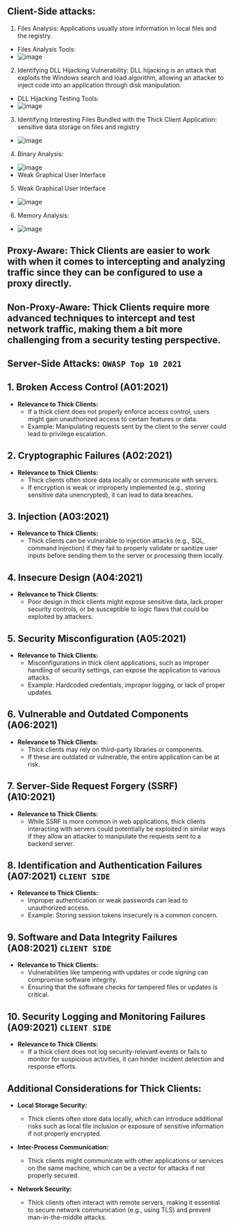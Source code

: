 ## Client-Side attacks:
1. Files Analysis: Applications usually store information in local files and the registry.
- Files Analysis Tools:
- ![image](https://github.com/user-attachments/assets/9268ec96-87a9-4895-af09-b0cc0bb04821)

 2. Identifying DLL Hijacking Vulnerability: DLL hijacking is an attack that exploits the Windows search and load algorithm, allowing an attacker to inject code into an application through disk manipulation.
- DLL Hijacking Testing Tools:
- ![image](https://github.com/user-attachments/assets/0c3bddd5-6f12-4183-8189-79f39d8ab180)

3. Identifying Interesting Files Bundled with the Thick Client Application: sensitive data storage on files and registry
- ![image](https://github.com/user-attachments/assets/cc49bd0f-52ad-4c85-801d-b7f4ef1e3065)

4. Binary Analysis:
- ![image](https://github.com/user-attachments/assets/38ea7dbd-1a16-4717-a654-79221e41942b)
- Weak Graphical User Interface

5. Weak Graphical User Interface
- ![image](https://github.com/user-attachments/assets/8f254117-fe3d-4e57-9abb-39b42f9d0198)

6. Memory Analysis:
- ![image](https://github.com/user-attachments/assets/9d15125b-8227-4af7-b126-3f54e96b57ab)

## Proxy-Aware: Thick Clients are easier to work with when it comes to intercepting and analyzing traffic since they can be configured to use a proxy directly.
## Non-Proxy-Aware: Thick Clients require more advanced techniques to intercept and test network traffic, making them a bit more challenging from a security testing perspective.


## Server-Side Attacks: `OWASP Top 10 2021`

## 1. Broken Access Control (A01:2021)
- **Relevance to Thick Clients:** 
  - If a thick client does not properly enforce access control, users might gain unauthorized access to certain features or data.
  - Example: Manipulating requests sent by the client to the server could lead to privilege escalation.

## 2. Cryptographic Failures (A02:2021)
- **Relevance to Thick Clients:** 
  - Thick clients often store data locally or communicate with servers.
  - If encryption is weak or improperly implemented (e.g., storing sensitive data unencrypted), it can lead to data breaches.

## 3. Injection (A03:2021)
- **Relevance to Thick Clients:** 
  - Thick clients can be vulnerable to injection attacks (e.g., SQL, command injection) if they fail to properly validate or sanitize user inputs before sending them to the server or processing them locally.

## 4. Insecure Design (A04:2021)
- **Relevance to Thick Clients:** 
  - Poor design in thick clients might expose sensitive data, lack proper security controls, or be susceptible to logic flaws that could be exploited by attackers.

## 5. Security Misconfiguration (A05:2021)
- **Relevance to Thick Clients:** 
  - Misconfigurations in thick client applications, such as improper handling of security settings, can expose the application to various attacks.
  - Example: Hardcoded credentials, improper logging, or lack of proper updates.

## 6. Vulnerable and Outdated Components (A06:2021)
- **Relevance to Thick Clients:** 
  - Thick clients may rely on third-party libraries or components.
  - If these are outdated or vulnerable, the entire application can be at risk.

## 7. Server-Side Request Forgery (SSRF) (A10:2021)
- **Relevance to Thick Clients:** 
  - While SSRF is more common in web applications, thick clients interacting with servers could potentially be exploited in similar ways if they allow an attacker to manipulate the requests sent to a backend server.


## 8. Identification and Authentication Failures (A07:2021) `CLIENT SIDE`
- **Relevance to Thick Clients:** 
  - Improper authentication or weak passwords can lead to unauthorized access.
  - Example: Storing session tokens insecurely is a common concern.

## 9. Software and Data Integrity Failures (A08:2021) `CLIENT SIDE`
- **Relevance to Thick Clients:** 
  - Vulnerabilities like tampering with updates or code signing can compromise software integrity.
  - Ensuring that the software checks for tampered files or updates is critical.

## 10. Security Logging and Monitoring Failures (A09:2021) `CLIENT SIDE`
- **Relevance to Thick Clients:** 
  - If a thick client does not log security-relevant events or fails to monitor for suspicious activities, it can hinder incident detection and response efforts.


## Additional Considerations for Thick Clients:
- **Local Storage Security:** 
  - Thick clients often store data locally, which can introduce additional risks such as local file inclusion or exposure of sensitive information if not properly encrypted.

- **Inter-Process Communication:** 
  - Thick clients might communicate with other applications or services on the same machine, which can be a vector for attacks if not properly secured.

- **Network Security:** 
  - Thick clients often interact with remote servers, making it essential to secure network communication (e.g., using TLS) and prevent man-in-the-middle attacks.

